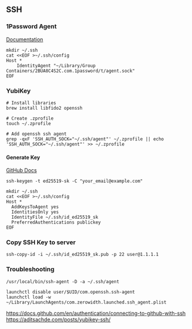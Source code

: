 ## SSH 

### 1Password Agent

[Documentation](https://developer.1password.com/docs/ssh)

```
mkdir ~/.ssh
cat <<EOF >~/.ssh/config
Host *
	IdentityAgent "~/Library/Group Containers/2BUA8C4S2C.com.1password/t/agent.sock"
EOF
```

### YubiKey

```
# Install libraries
brew install libfido2 openssh

# Create .zprofile
touch ~/.zprofile

# Add openssh ssh agent
grep -qxF 'SSH_AUTH_SOCK="~/.ssh/agent"' ~/.zprofile || echo 'SSH_AUTH_SOCK="~/.ssh/agent"' >> ~/.zprofile
```

#### Generate Key

[GitHub Docs](https://docs.github.com/en/authentication/connecting-to-github-with-ssh/generating-a-new-ssh-key-and-adding-it-to-the-ssh-agent#generating-a-new-ssh-key-for-a-hardware-security-key)


```
ssh-keygen -t ed25519-sk -C "your_email@example.com"
```

```
mkdir ~/.ssh
cat <<EOF >~/.ssh/config
Host *
  AddKeysToAgent yes
  IdentitiesOnly yes
  IdentityFile ~/.ssh/id_ed25519_sk
  PreferredAuthentications publickey
EOF
```

### Copy SSH Key to server

```
ssh-copy-id -i ~/.ssh/id_ed25519_sk.pub -p 22 user@1.1.1.1
```


### Troubleshooting

```
/usr/local/bin/ssh-agent -D -a ~/.ssh/agent
```


```
launchctl disable user/$UID/com.openssh.ssh-agent
launchctl load -w ~/Library/LaunchAgents/com.zerowidth.launched.ssh_agent.plist

```

https://docs.github.com/en/authentication/connecting-to-github-with-ssh
https://aditsachde.com/posts/yubikey-ssh/